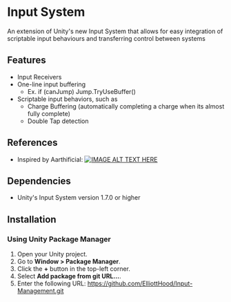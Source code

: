 # Input System

An extension of Unity's new Input System that allows for easy integration of scriptable input behaviours and transferring control between systems

## Features

- Input Receivers
- One-line input buffering
    - Ex. if (canJump) Jump.TryUseBuffer()
- Scriptable input behaviors, such as 
    - Charge Buffering (automatically completing a charge when its almost fully complete)
    - Double Tap detection

## References

- Inspired by Aarthificial: 
[![IMAGE ALT TEXT HERE](https://img.youtube.com/vi/pOEyYwKtHJo/0.jpg)](https://www.youtube.com/watch?v=pOEyYwKtHJo)

## Dependencies

- Unity's Input System version 1.7.0 or higher

## Installation

### Using Unity Package Manager

1. Open your Unity project.
2. Go to **Window > Package Manager**.
3. Click the **+** button in the top-left corner.
4. Select **Add package from git URL...**.
5. Enter the following URL: https://github.com/ElliottHood/Input-Management.git